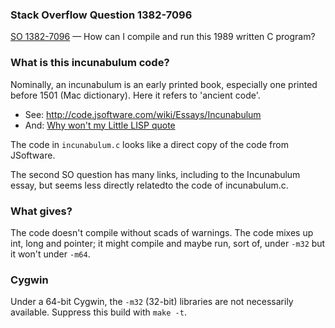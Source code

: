 ### Stack Overflow Question 1382-7096

[SO 1382-7096](https://stackoverflow.com/q/13827096) &mdash;
How can I compile and run this 1989 written C program?

### What is this incunabulum code?

Nominally, an incunabulum is an early printed book, especially one
printed before 1501 (Mac dictionary).
Here it refers to 'ancient code'.

* See: http://code.jsoftware.com/wiki/Essays/Incunabulum
* And: [Why won't my Little LISP quote](https://stackoverflow.com/questions/18096456)

The code in `incunabulum.c` looks like a direct copy of the code from
JSoftware.

The second SO question has many links, including to the Incunabulum
essay, but seems less directly relatedto the code of incunabulum.c.

### What gives?

The code doesn't compile without scads of warnings.
The code mixes up int, long and pointer; it might compile and maybe run,
sort of, under `-m32` but it won't under `-m64`.

### Cygwin

Under a 64-bit Cygwin, the `-m32` (32-bit) libraries are not necessarily
available.
Suppress this build with `make -t`.
